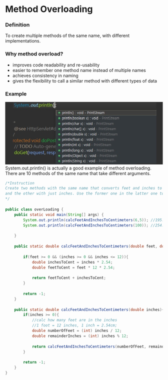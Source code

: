 # Method Overloading

### Definition
To create multiple methods of the same name, with different implementations.

### Why method overload?
  * improves code readability and re-usability
  * easier to remember one method name instead of multiple names
  * achieves consistency in naming
  * gives the flexibility to call a similar method with different types of data
  
### Example
![Example of method overloading](./imgs/sysout.jpg)
System.out.println() is actually a good example of method overloading.
There are 10 methods of the same name that take different arguments.




```java
/*Instruction
Create two methods with the same name that converts feet and inches to centimeters, one with two parameter feet and inches, 
and the other with just inches. Use the former one in the latter one to calculate.
*/

public class overLoading {
    public static void main(String[] args) {
        System.out.println(calcFeetAndInchesToCentimeters(6,5)); //195.57999999999998
        System.out.println(calcFeetAndInchesToCentimeters(100)); //254.0

    }

    public static double calcFeetAndInchesToCentimeters(double feet, double inches){

        if(feet >= 0 && (inches >= 0 && inches <= 12)){
            double inchesToCent = inches * 2.54;
            double feetToCent = feet * 12 * 2.54;

            return feetToCent + inchesToCent;
        }

        return -1;
    }

    public static double calcFeetAndInchesToCentimeters(double inches){
        if(inches >= 0){
            //calc how many feet are in the inches
            //1 foot = 12 inches, 1 inch = 2.54cm;
            double numberOfFeet = (int) inches / 12;
            double remainderInches = (int) inches % 12;

            return calcFeetAndInchesToCentimeters(numberOfFeet, remainderInches);
        }

        return -1;
    }
}
```
